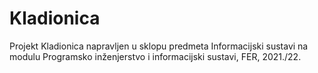 # Kladionica
Projekt Kladionica napravljen u sklopu predmeta Informacijski sustavi na modulu Programsko inženjerstvo i informacijski sustavi, FER, 2021./22.
